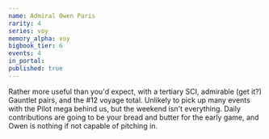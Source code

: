 ```yaml
---
name: Admiral Owen Paris
rarity: 4
series: voy
memory_alpha: voy
bigbook_tier: 6
events: 4
in_portal:
published: true
---
```


Rather more useful than you'd expect, with a tertiary SCI, admirable (get it?) Gauntlet pairs, and the #12 voyage total. Unlikely to pick up many events with the Pilot mega behind us, but the weekend isn't everything. Daily contributions are going to be your bread and butter for the early game, and Owen is nothing if not capable of pitching in.
